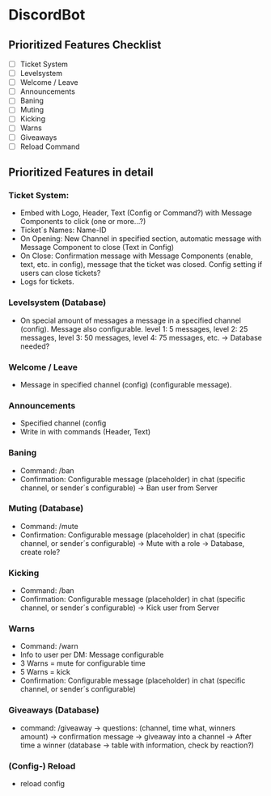 # DiscordBot
## Prioritized Features Checklist

- [ ] Ticket System
- [ ] Levelsystem
- [ ] Welcome / Leave
- [ ] Announcements
- [ ] Baning
- [ ] Muting
- [ ] Kicking
- [ ] Warns
- [ ] Giveaways
- [ ] Reload Command

## Prioritized Features in detail
### Ticket System:
- Embed with Logo, Header, Text (Config or Command?) with Message Components to click (one or more...?)
- Ticket´s Names: Name-ID
- On Opening: New Channel in specified section, automatic message with Message Component to close (Text in Config)
- On Close: Confirmation message with Message Components (enable, text, etc. in config), message that the ticket was closed. Config setting if users can close tickets?
- Logs for tickets.

### Levelsystem (Database)
  - On special amount of messages a message in a specified channel (config). Message also configurable.
level 1: 5 messages, level 2: 25 messages, level 3: 50 messages, level 4: 75 messages, etc.
-> Database needed?

### Welcome / Leave
- Message in specified channel (config) (configurable message).

### Announcements
- Specified channel (config
- Write in with commands (Header, Text)

### Baning
- Command: /ban <user>
- Confirmation: Configurable message (placeholder) in chat (specific channel, or sender´s configurable)
-> Ban user from Server

### Muting (Database)
- Command: /mute <user> <reason> <time>
- Confirmation: Configurable message (placeholder) in chat (specific channel, or sender´s configurable)
-> Mute with a role
-> Database, create role?

### Kicking
- Command: /ban <user>
- Confirmation: Configurable message (placeholder) in chat (specific channel, or sender´s configurable)
-> Kick user from Server

### Warns
- Command: /warn <user> <reason> <time>
- Info to user per DM: Message configurable
- 3 Warns = mute for configurable time
- 5 Warns = kick
- Confirmation: Configurable message (placeholder) in chat (specific channel, or sender´s configurable)

### Giveaways (Database)
- command: /giveaway -> questions: (channel, time what, winners amount) -> confirmation message -> giveaway into a channel
-> After time a winner (database -> table with information, check by reaction?)

### (Config-) Reload
- reload config

